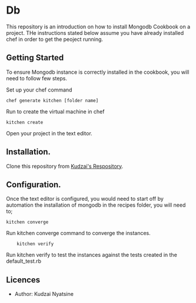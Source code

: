 # Db

This repository is an introduction on how to install Mongodb Cookbook on a project. THe instructions stated below assume you have already installed chef in order to get the peoject running.

## Getting Started

To ensure Mongodb instance is correctly installed in the cookbook, you will need to follow few steps.

Set up your chef command 

	chef generate kitchen [folder name]
Run to create the virtual machine in chef
  	
  	kitchen create 
  	
	
Open your project in the text editor. 

## Installation. 

Clone this repository from [Kudzai's Respository](git@github.com:Kudzai-Nyatsine/cookbook.git).

## Configuration.

Once the text editor is configured, you would need to start off by automation the installation of mongodb in the recipes folder, you will need to;


	kitchen converge  

Run kitchen converge command to converge the instances.


		kitchen verify 
Run kitchen verify to test the instances against the tests created in the default_test.rb


## Licences 

* Author: Kudzai Nyatsine

 


